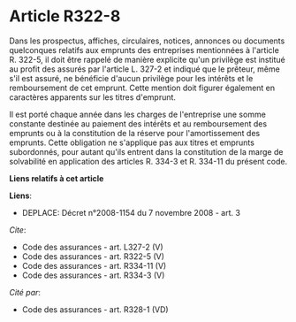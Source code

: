 # Article R322-8

Dans les prospectus, affiches, circulaires, notices, annonces ou documents quelconques relatifs aux emprunts des entreprises
mentionnées à l'article R. 322-5, il doit être rappelé de manière explicite qu'un privilège est institué au profit des
assurés par l'article L. 327-2 et indiqué que le prêteur, même s'il est assuré, ne bénéficie d'aucun privilège pour les
intérêts et le remboursement de cet emprunt. Cette mention doit figurer également en caractères apparents sur les titres
d'emprunt. 

Il est porté chaque année dans les charges de l'entreprise une somme constante destinée au paiement des intérêts et au
remboursement des emprunts ou à la constitution de la réserve pour l'amortissement des emprunts. Cette obligation ne
s'applique pas aux titres et emprunts subordonnés, pour autant qu'ils entrent dans la constitution de la marge de solvabilité
en application des articles R. 334-3 et R. 334-11 du présent code.

**Liens relatifs à cet article**

**Liens**:

  - DEPLACE: Décret n°2008-1154 du 7 novembre 2008 - art. 3

_Cite_:

  - Code des assurances - art. L327-2 (V)
  - Code des assurances - art. R322-5 (V)
  - Code des assurances - art. R334-11 (V)
  - Code des assurances - art. R334-3 (V)

_Cité par_:

  - Code des assurances - art. R328-1 (VD)
